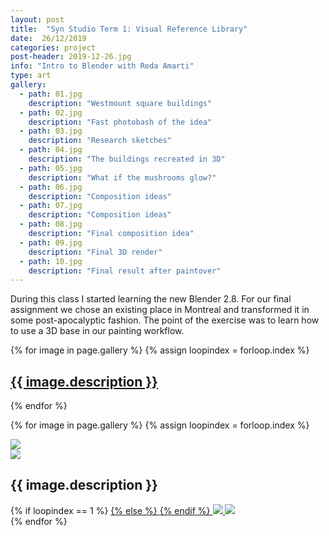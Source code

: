 ```yaml
---
layout: post
title:  "Syn Studio Term 1: Visual Reference Library"
date:  26/12/2019
categories: project
post-header: 2019-12-26.jpg
info: "Intro to Blender with Reda Amarti"
type: art
gallery:
  - path: 01.jpg
    description: "Westmount square buildings"
  - path: 02.jpg
    description: "Fast photobash of the idea"
  - path: 03.jpg
    description: "Research sketches"
  - path: 04.jpg
    description: "The buildings recreated in 3D"
  - path: 05.jpg
    description: "What if the mushrooms glow?"
  - path: 06.jpg
    description: "Composition ideas"
  - path: 07.jpg
    description: "Composition ideas"
  - path: 08.jpg
    description: "Final composition idea"
  - path: 09.jpg
    description: "Final 3D render"
  - path: 10.jpg
    description: "Final result after paintover"
---
```


During this class I started learning the new Blender 2.8. For our final assignment we chose an existing place in Montreal and transformed it in some post-apocalyptic fashion. The point of the exercise was to learn how to use a 3D base in our painting workflow.

<div class="thumb-grid">
  {% for image in page.gallery %}
  {% assign loopindex = forloop.index %}
        <a href="#id{{ loopindex }}" class= "thumb-link">
          <div class="thumb" style="background-image: url('{{ site.baseurl }}/img/posts/2019-12-26/{{ image.path }}');">
            <div class="caption">
              <h2> {{ image.description }} </h2>
            </div>
          </div>
        </a>
  {% endfor %}
</div>

{% for image in page.gallery %}
{% assign loopindex = forloop.index %}
  <div id="id{{ loopindex }}" class="popup" >
    <a href="#" >
      <img src="{{ site.baseurl }}/img/closebtn.png" class="closebtn" />
    </a>
    <div class="gallery" >
      <img src="{{ site.baseurl }}/img/posts/2019-12-26/{{ image.path }}" class="image" />
    </div>
    <div class="image-info-post">
      <h2> {{ image.description }} </h2>
        {% if loopindex == 1 %}
          <a href="#" >
        {% else %}
          <a href="#id{{ loopindex | minus: 1 }}" >
        {% endif %}
        <img src="{{ site.baseurl }}/img/backbtn.png" class="backbtn" >
      </a>
      <a href="#id{{ loopindex | plus: 1 }}" >
        <img src="{{ site.baseurl }}/img/nextbtn.png" class="nextbtn" />
      </a>
    </div>
  </div>
{% endfor %}
